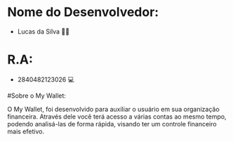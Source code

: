 # Nome do Desenvolvedor:

- Lucas da Silva 👨‍💻

# R.A:

- 2840482123026 💻

#Sobre o  My Wallet:

O My Wallet, foi desenvolvido para auxiliar o usuário em sua organização financeira. 
Através dele você terá acesso a várias contas ao mesmo tempo, podendo analisá-las de forma rápida, visando ter um controle financeiro mais efetivo.
